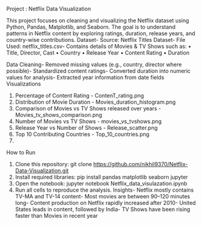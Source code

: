Project : Netflix Data Visualization

This project focuses on cleaning and visualizing the Netflix dataset using Python, Pandas,
 Matplotlib, and Seaborn. The goal is to understand patterns in Netflix content by exploring ratings,
 duration, release years, and country-wise contributions.
 Dataset- Source: Netflix Titles Dataset- File Used: netflix_titles.csv- Contains details of Movies & TV Shows such as:
 • Title, Director, Cast
 • Country
 • Release Year
 • Content Rating
 • Duration
 
 Data Cleaning- Removed missing values (e.g., country, director where possible)- Standardized content ratings- Converted duration into numeric values for analysis- Extracted year information from date fields
 Visualizations
 1. Percentage of Content Rating - ContenT_rating.png
 2. Distribution of Movie Duration - Movies_duration_histogram.png
 3. Comparison of Movies vs TV Shows released over years - Movies_tv_shows_comparison.png
 4. Number of Movies vs TV Shows - movies_vs_tvshows.png
 5. Release Year vs Number of Shows - Release_scatter.png
 6. Top 10 Contributing Countries - Top_10_countries.png
 7. 
 How to Run
 1. Clone this repository:
 git clone https://github.com/nikhil9370/Netflix-Data-Visualization.git
 2. Install required libraries:
 pip install pandas matplotlib seaborn jupyter
 3. Open the notebook:
 jupyter notebook Netflix_data_visulazation.ipynb
 4. Run all cells to reproduce the analysis.
 Insights- Netflix mostly contains TV-MA and TV-14 content- Most movies are between 90–120 minutes long- Content production on Netflix rapidly increased after 2010- United States leads in content, followed by India- TV Shows have been rising faster than Movies in recent year
